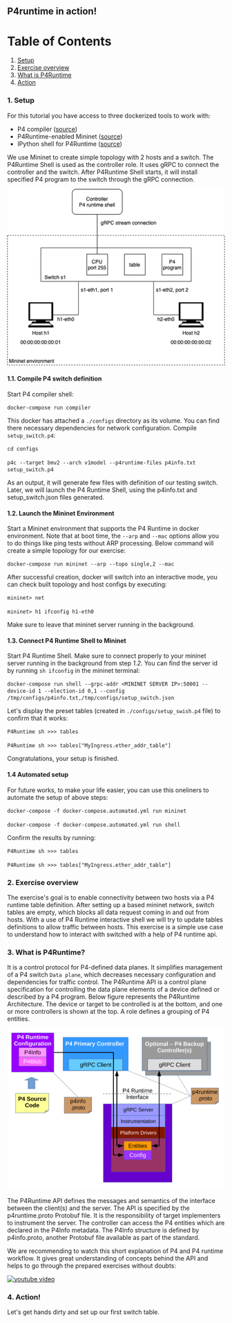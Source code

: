 ## P4runtime in action!

# Table of Contents

1. [Setup](#1-setup)
2. [Exercise overview](#2-exercise-overview)
2. [What is P4Runtime](#3-what-is-p4runtime)
2. [Action](#4-action)

### 1. Setup

For this tutorial you have access to three dockerized tools to work with:

* P4 compiler ([source](https://github.com/p4lang/p4c))
* P4Runtime-enabled Mininet ([source](https://github.com/opennetworkinglab/p4mn-docker))
* IPython shell for P4Runtime ([source](https://github.com/p4lang/p4runtime-shell))

We use Mininet to create simple topology with 2 hosts and a switch. The P4Runtime Shell is used as the controller role. 
It uses gRPC to connect the controller and the switch. 
After P4Runtime Shell starts, it will install specified P4 program to the switch through the gRPC connection.

![network](blobs/network-diagram.png)

#### 1.1. Compile P4 switch definition

Start P4 compiler shell:

```
docker-compose run compiler
```

This docker has attached a `./configs` directory as its volume. 
You can find there necessary dependencies for network configuration. 
Compile `setup_switch.p4`:

```
cd configs

p4c --target bmv2 --arch v1model --p4runtime-files p4info.txt setup_switch.p4 
```

As an output, it will generate few files with definition of our testing switch. 
Later, we will launch the P4 Runtime Shell, using the p4info.txt and setup_switch.json files generated.

#### 1.2. Launch the Mininet Environment

Start a Mininet environment that supports the P4 Runtime in docker environment. 
Note that at boot time, the `--arp` and `--mac` options allow you to do things like ping tests without ARP processing. 
Below command will create a simple topology for our exercise:

```
docker-compose run mininet --arp --topo single,2 --mac
```

After successful creation, docker will switch into an interactive mode, you can check built topology and host configs by executing:

```
mininet> net

mininet> h1 ifconfig h1-eth0
```

Make sure to leave that mininet server running in the background.

#### 1.3. Connect P4 Runtime Shell to Mininet

Start P4 Runtime Shell. 
Make sure to connect properly to your mininet server running in the background from step *1.2*. 
You can find the server id by running `sh ifconfig` in the mininet terminal:

```
docker-compose run shell --grpc-addr <MININET SERVER IP>:50001 --device-id 1 --election-id 0,1 --config /tmp/configs/p4info.txt,/tmp/configs/setup_switch.json
```

Let's display the preset tables (created in `./configs/setup_swish.p4` file) to confirm that it works:

```
P4Runtime sh >>> tables 

P4Runtime sh >>> tables["MyIngress.ether_addr_table"] 
```

Congratulations, your setup is finished.

#### 1.4 Automated setup

For future works, to make your life easier, you can use this oneliners to automate the setup of above steps:

```
docker-compose -f docker-compose.automated.yml run mininet

docker-compose -f docker-compose.automated.yml run shell
```

Confirm the results by running:

```
P4Runtime sh >>> tables 

P4Runtime sh >>> tables["MyIngress.ether_addr_table"] 
```

### 2. Exercise overview

The exercise's goal is to enable connectivity between two hosts via a P4 runtime table definition. 
After setting up a based mininet network, switch tables are empty, which blocks all data request coming in and out from hosts. 
With a use of P4 Runtime interactive shell we will try to update tables definitions to allow traffic between hosts. 
This exercise is a simple use case to understand how to interact with switched with a help of P4 runtime api.

### 3. What is P4Runtime?

It is a control protocol for P4-defined data planes. 
It simplifies management of a P4 switch `Data plane`, which decreases necessary configuration and dependencies for traffic control. 
The P4Runtime API is a control plane specification for controlling the data plane elements of a device defined or described by a P4 program. 
Below figure represents the P4Runtime Architecture. The device or target to be controlled is at the bottom, and one or more controllers is shown at the top. 
A role defines a grouping of P4 entities.

![P4 runtime architecture](blobs/p4runtime-architecture.svg)

The P4Runtime API defines the messages and semantics of the interface between the client(s) and the server. 
The API is specified by the p4runtime.proto Protobuf file.
It is the responsibility of target implementers to instrument the server.
The controller can access the P4 entities which are declared in the P4Info metadata. 
The P4Info structure is defined by p4info.proto, another Protobuf file available as part of the standard.

We are recommending to watch this short explanation of P4 and P4 runtime workflow. 
It gives great understanding of concepts behind the API and helps to go through the prepared exercises without doubts:

[![youtube video](https://img.youtube.com/vi/KRx92qSLgo4/0.jpg)](https://www.youtube.com/watch?v=KRx92qSLgo4)

### 4. Action!

Let's get hands dirty and set up our first switch table. 
